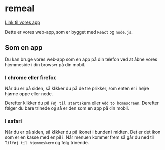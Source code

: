 # remeal
[Link til vores app](https://remeal.netlify.app/)

Dette er vores web-app, som er bygget med `React` og `node.js`.

## Som en app
Du kan bruge vores web-app som en app på din telefon ved at åbne vores hjemmeside i din browser på din mobil.

### I chrome eller firefox
Når du er på siden, så klikker du på de tre prikker, som enten er i højre hjørne oppe eller nede.

Derefter klikker du på `Føj til startskærm` eller `Add to homescreen`.
Derefter følger du bare trinede og så er den som en app på din mobil.

### I safari
Når du er på siden, så klikker du på ikonet i bunden i midten. Det er det ikon som er en kasse med en pil i. Når menuen kommer frem så går du ned til `Tilføj til hjemmeskærm` og følg trinende.